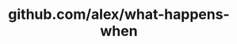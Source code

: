 ---
layout: post
title: github.com/alex/what-happens-when
categories: link
tags: [انگلیسی, برنامه‌نویسی]
---